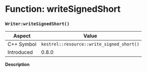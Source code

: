 
# Function: writeSignedShort
### `Writer:writeSignedShort()`

| Aspect | Value |
| --- | --- |
| C++ Symbol | `kestrel::resource::write_signed_short()` |
| Introduced | 0.8.0 |

**Description**


